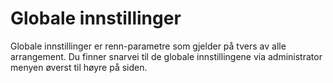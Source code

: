 # Globale innstillinger

Globale innstillinger er renn-parametre som gjelder på tvers av alle arrangement. Du finner snarvei til de globale innstillingene via administrator menyen øverst til høyre på siden.

